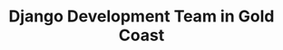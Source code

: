 ---
title: Django Development Team in Gold Coast
permalink: /landings/django-developer-gold-coast
technology: Django
location: Gold Coast
---